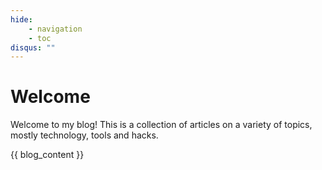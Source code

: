 ```yaml
---
hide:
    - navigation
    - toc
disqus: ""
---
```


# Welcome

Welcome to my blog! This is a collection of articles on a variety of topics,
mostly technology, tools and hacks.


{{ blog_content }}

